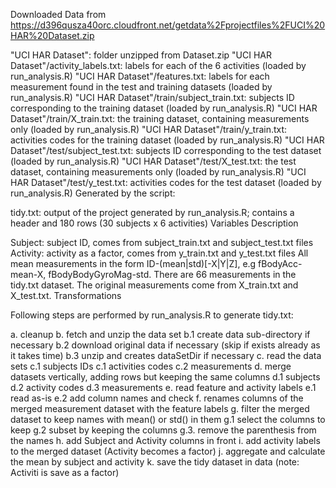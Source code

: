 Downloaded Data from https://d396qusza40orc.cloudfront.net/getdata%2Fprojectfiles%2FUCI%20HAR%20Dataset.zip

"UCI HAR Dataset": folder unzipped from Dataset.zip
"UCI HAR Dataset"/activity_labels.txt: labels for each of the 6 activities (loaded by run_analysis.R)
"UCI HAR Dataset"/features.txt: labels for each measurement found in the test and training datasets (loaded by run_analysis.R)
"UCI HAR Dataset"/train/subject_train.txt: subjects ID corresponding to the training dataset (loaded by run_analysis.R)
"UCI HAR Dataset"/train/X_train.txt: the training dataset, containing measurements only (loaded by run_analysis.R)
"UCI HAR Dataset"/train/y_train.txt: activities codes for the training dataset (loaded by run_analysis.R)
"UCI HAR Dataset"/test/subject_test.txt: subjects ID corresponding to the test dataset (loaded by run_analysis.R)
"UCI HAR Dataset"/test/X_test.txt: the test dataset, containing measurements only (loaded by run_analysis.R)
"UCI HAR Dataset"/test/y_test.txt: activities codes for the test dataset (loaded by run_analysis.R)
Generated by the script:

tidy.txt: output of the project generated by run_analysis.R; contains a header and 180 rows (30 subjects x 6 activities)
Variables Description

Subject: subject ID, comes from subject_train.txt and subject_test.txt files
Activity: activity as a factor, comes from y_train.txt and y_test.txt files
All mean measurements in the form ID-(mean|std)[-X|Y|Z], e.g fBodyAcc-mean-X, fBodyBodyGyroMag-std. There are 66 measurements in the tidy.txt dataset. The original measurements come from X_train.txt and X_test.txt.
Transformations

Following steps are performed by run_analysis.R to generate tidy.txt:

a. cleanup
b. fetch and unzip the data set
b.1 create data sub-directory if necessary
b.2 download original data if necessary (skip if exists already as it takes time)
b.3 unzip and creates dataSetDir if necessary
c. read the data sets
c.1 subjects IDs
c.1 activities codes
c.2 measurements
d. merge datasets vertically, adding rows but keeping the same columns
d.1 subjects
d.2 activity codes
d.3 measurements
e. read feature and activity labels
e.1 read as-is
e.2 add column names and check
f. renames columns of the merged measurement dataset with the feature labels
g. filter the merged dataset to keep names with mean() or std() in them
g.1 select the columns to keep
g.2 subset by keeping the columns
g.3. remove the parenthesis from the names
h. add Subject and Activity columns in front
i. add activity labels to the merged dataset (Activity becomes a factor)
j. aggregate and calculate the mean by subject and activity
k. save the tidy dataset in data (note: Activiti is save as a factor)
